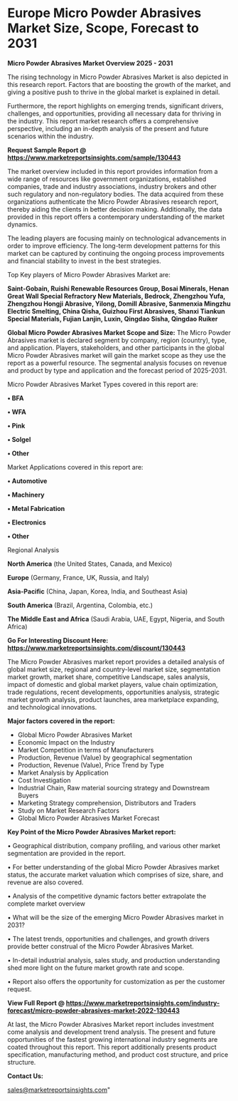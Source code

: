 # Europe Micro Powder Abrasives Market Size, Scope, Forecast to 2031

<Strong> Micro Powder Abrasives Market Overview 2025 - 2031</strong>

The rising technology in Micro Powder Abrasives Market is also depicted in this research report. Factors that are boosting the growth of the market, and giving a positive push to thrive in the global market is explained in detail.

Furthermore, the report highlights on emerging trends, significant drivers, challenges, and opportunities, providing all necessary data for thriving in the industry. This report market research offers a comprehensive perspective, including an in-depth analysis of the present and future scenarios within the industry.

<strong>Request Sample Report @ <a href=https://www.marketreportsinsights.com/sample/130443>https://www.marketreportsinsights.com/sample/130443</a></strong>

The market overview included in this report provides information from a wide range of resources like government organizations, established companies, trade and industry associations, industry brokers and other such regulatory and non-regulatory bodies. The data acquired from these organizations authenticate the Micro Powder Abrasives research report, thereby aiding the clients in better decision making. Additionally, the data provided in this report offers a contemporary understanding of the market dynamics.

The leading players are focusing mainly on technological advancements in order to improve efficiency. The long-term development patterns for this market can be captured by continuing the ongoing process improvements and financial stability to invest in the best strategies.

Top Key players of Micro Powder Abrasives Market are:

<strong>Saint-Gobain, Ruishi Renewable Resources Group, Bosai Minerals, Henan Great Wall Special Refractory New Materials, Bedrock, Zhengzhou Yufa, Zhengzhou Hongji Abrasive, Yilong, Domill Abrasive, Sanmenxia Mingzhu Electric Smelting, China Qisha, Guizhou First Abrasives, Shanxi Tiankun Special Materials, Fujian Lanjin, Luxin, Qingdao Sisha, Qingdao Ruiker</strong>

<strong><b>Global Micro Powder Abrasives Market Scope and Size:</b></strong>
The Micro Powder Abrasives market is declared segment by company, region (country), type, and application. Players, stakeholders, and other participants in the global Micro Powder Abrasives market will gain the market scope as they use the report as a powerful resource. The segmental analysis focuses on revenue and product by type and application and the forecast period of 2025-2031.

Micro Powder Abrasives Market Types covered in this report are:

<strong>• BFA

• WFA

• Pink

• Solgel

• Other</strong>

Market Applications covered in this report are:

<strong>• Automotive

• Machinery

• Metal Fabrication

• Electronics

• Other</strong> 

Regional Analysis

<strong>North America</strong> (the United States, Canada, and Mexico)

<strong>Europe</strong> (Germany, France, UK, Russia, and Italy)

<strong>Asia-Pacific</strong> (China, Japan, Korea, India, and Southeast Asia)

<strong>South America</strong> (Brazil, Argentina, Colombia, etc.)

<strong>The Middle East and Africa</strong> (Saudi Arabia, UAE, Egypt, Nigeria, and South Africa)

<strong>Go For Interesting Discount Here: <a href=https://www.marketreportsinsights.com/discount/130443>https://www.marketreportsinsights.com/discount/130443</a></strong>

The Micro Powder Abrasives market report provides a detailed analysis of global market size, regional and country-level market size, segmentation market growth, market share, competitive Landscape, sales analysis, impact of domestic and global market players, value chain optimization, trade regulations, recent developments, opportunities analysis, strategic market growth analysis, product launches, area marketplace expanding, and technological innovations.

<strong><b>Major factors covered in the report:</b></strong>
<ul>
  <li>Global Micro Powder Abrasives Market </li>
  <li>Economic Impact on the Industry</li>
  <li>Market Competition in terms of Manufacturers</li>
  <li>Production, Revenue (Value) by geographical segmentation</li>
  <li>Production, Revenue (Value), Price Trend by Type</li>
  <li>Market Analysis by Application</li>
  <li>Cost Investigation</li>
  <li>Industrial Chain, Raw material sourcing strategy and Downstream Buyers</li>
  <li>Marketing Strategy comprehension, Distributors and Traders</li>
  <li>Study on Market Research Factors</li>
  <li>Global Micro Powder Abrasives Market Forecast</li>
</ul>

<strong><b>Key Point of the Micro Powder Abrasives Market report:</b></strong>

• Geographical distribution, company profiling, and various other market segmentation are provided in the report.

• For better understanding of the global Micro Powder Abrasives market status, the accurate market valuation which comprises of size, share, and revenue are also covered.

• Analysis of the competitive dynamic factors better extrapolate the complete market overview

• What will be the size of the emerging Micro Powder Abrasives market in 2031?

• The latest trends, opportunities and challenges, and growth drivers provide better construal of the Micro Powder Abrasives Market.

• In-detail industrial analysis, sales study, and production understanding shed more light on the future market growth rate and scope.

• Report also offers the opportunity for customization as per the customer request.

<strong><b>View Full Report @ <a href=https://www.marketreportsinsights.com/industry-forecast/micro-powder-abrasives-market-2022-130443>https://www.marketreportsinsights.com/industry-forecast/micro-powder-abrasives-market-2022-130443</a></b></strong>


At last, the Micro Powder Abrasives Market report includes investment come analysis and development trend analysis. The present and future opportunities of the fastest growing international industry segments are coated throughout this report. This report additionally presents product specification, manufacturing method, and product cost structure, and price structure.

<strong>Contact Us:</strong>

sales@marketreportsinsights.com"
